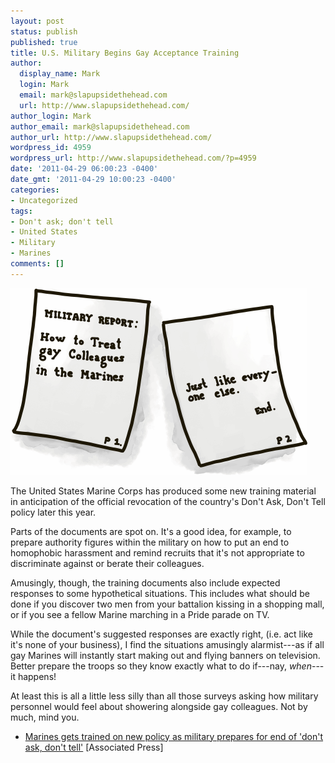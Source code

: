 ```yaml
---
layout: post
status: publish
published: true
title: U.S. Military Begins Gay Acceptance Training
author:
  display_name: Mark
  login: Mark
  email: mark@slapupsidethehead.com
  url: http://www.slapupsidethehead.com/
author_login: Mark
author_email: mark@slapupsidethehead.com
author_url: http://www.slapupsidethehead.com/
wordpress_id: 4959
wordpress_url: http://www.slapupsidethehead.com/?p=4959
date: '2011-04-29 06:00:23 -0400'
date_gmt: '2011-04-29 10:00:23 -0400'
categories:
- Uncategorized
tags:
- Don't ask; don't tell
- United States
- Military
- Marines
comments: []
---
```

![Military report: How to Treat Gay Colleagues in the Marines. Page Two: Just like everyone else.](/wp-content/media/2011/04/gay-military-report.png "Why the report needs to be any longer than this is a mystery to me.")

The United States Marine Corps has produced some new training material in anticipation of the official revocation of the country's Don't Ask, Don't Tell policy later this year.

Parts of the documents are spot on. It's a good idea, for example, to prepare authority figures within the military on how to put an end to homophobic harassment and remind recruits that it's not appropriate to discriminate against or berate their colleagues.

Amusingly, though, the training documents also include expected responses to some hypothetical situations. This includes what should be done if you discover two men from your battalion kissing in a shopping mall, or if you see a fellow Marine marching in a Pride parade on TV.

While the document's suggested responses are exactly right, (i.e. act like it's none of your business), I find the situations amusingly alarmist---as if all gay Marines will instantly start making out and flying banners on television. Better prepare the troops so they know exactly what to do if---nay, _when_---it happens!

At least this is all a little less silly than all those surveys asking how military personnel would feel about showering alongside gay colleagues. Not by much, mind you.

- [Marines gets trained on new policy as military prepares for end of 'don't ask, don't tell'](http://www.google.com/hostednews/canadianpress/article/ALeqM5iwN-Y5ZxKaypZpTdpFPKRnQDYv6w?docId=6693170) [Associated Press]

